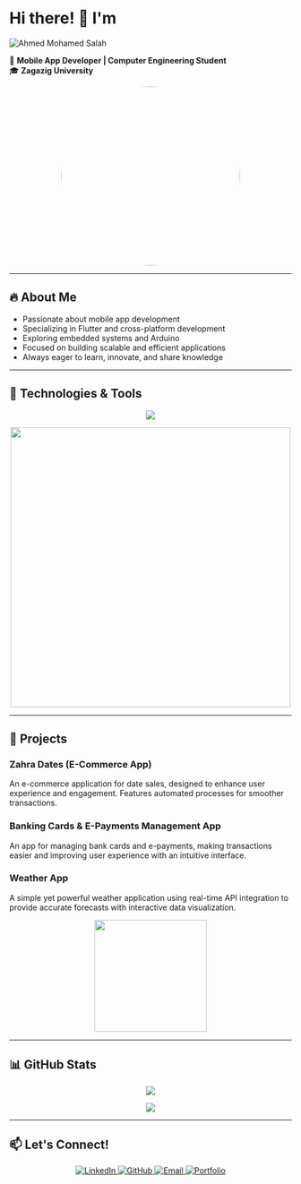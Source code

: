 # Hi there! 👋  I'm 
<img src="https://readme-typing-svg.herokuapp.com?font=Fira+Code&size=24&pause=1000&color=F78C6C&center=false&vCenter=true&width=500&lines=Ahmed+Mohamed+Salah" alt=" Ahmed Mohamed Salah " />

🚀 **Mobile App Developer | Computer Engineering Student**  
🎓 **Zagazig University**  

<p align="center">
  <img src="https://res.cloudinary.com/dzg2700cz/image/upload/t_Profile/v1732410673/1732410581801_vcwedy.png" width="320" height="320" style="border-radius: 50%;" />
</p>

---

## 🔥 About Me  
- Passionate about mobile app development  
- Specializing in Flutter and cross-platform development  
- Exploring embedded systems and Arduino  
- Focused on building scalable and efficient applications  
- Always eager to learn, innovate, and share knowledge  

---

## 🚀 Technologies & Tools  
<p align="center">
  <img src="https://skillicons.dev/icons?i=dart,flutter,androidstudio,git,github,vscode,arduino,firebase,mysql" />
</p>

<p align="center">
  <img src="https://media.giphy.com/media/qgQUggAC3Pfv687qPC/giphy.gif" width="500">
</p>

---

## 📂 Projects  
### Zahra Dates (E-Commerce App)  
An e-commerce application for date sales, designed to enhance user experience and engagement. Features automated processes for smoother transactions.  

### Banking Cards & E-Payments Management App  
An app for managing bank cards and e-payments, making transactions easier and improving user experience with an intuitive interface.  

### Weather App  
A simple yet powerful weather application using real-time API integration to provide accurate forecasts with interactive data visualization.  

<p align="center">
  <img src="https://media.giphy.com/media/Y4bzv6DYbYztsoY9KT/giphy.gif" width="200">
</p>

---

## 📊 GitHub Stats  
<p align="center">
  <img src="https://github-readme-streak-stats.herokuapp.com/?user=yourusername&theme=tokyonight" />
</p>

<p align="center">
  <img src="https://github-readme-stats.vercel.app/api/top-langs/?username=yourusername&layout=compact&theme=tokyonight" />
</p>

---

## 📫 Let's Connect!
<p align="center">
  <a href="https://www.linkedin.com/in/ahmed-salah-519170220/">
    <img src="https://img.shields.io/badge/LinkedIn-0077B5?style=for-the-badge&logo=linkedin&logoColor=white" alt="LinkedIn">
  </a>
  <a href="https://github.com/ahmedsalah-26">
    <img src="https://img.shields.io/badge/GitHub-181717?style=for-the-badge&logo=github&logoColor=white" alt="GitHub">
  </a>
  <a href="mailto:ahmed01020865017@gmail.com">
    <img src="https://img.shields.io/badge/Email-D14836?style=for-the-badge&logo=gmail&logoColor=white" alt="Email">
  </a>
  <a href="https://ahmedsalah-26.github.io/">
    <img src="https://img.shields.io/badge/Portfolio-FFA500?style=for-the-badge&logo=firefoxbrowser&logoColor=white" alt="Portfolio">
  </a>
</p>
